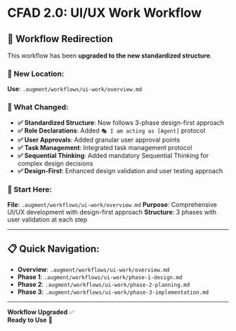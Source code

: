 # CFAD 2.0: UI/UX Work Workflow

## 🔄 **Workflow Redirection**

This workflow has been **upgraded to the new standardized structure**.

### **📁 New Location**: 
**Use**: `.augment/workflows/ui-work/overview.md`

### **🎯 What Changed**:
- **✅ Standardized Structure**: Now follows 3-phase design-first approach
- **✅ Role Declarations**: Added `🎭 I am acting as [Agent]` protocol
- **✅ User Approvals**: Added granular user approval points
- **✅ Task Management**: Integrated task management protocol
- **✅ Sequential Thinking**: Added mandatory Sequential Thinking for complex design decisions
- **✅ Design-First**: Enhanced design validation and user testing approach

### **🚀 Start Here**:
**File**: `.augment/workflows/ui-work/overview.md`
**Purpose**: Comprehensive UI/UX development with design-first approach
**Structure**: 3 phases with user validation at each step

---

## 📋 **Quick Navigation**:

- **Overview**: `.augment/workflows/ui-work/overview.md`
- **Phase 1**: `.augment/workflows/ui-work/phase-1-design.md`
- **Phase 2**: `.augment/workflows/ui-work/phase-2-planning.md`
- **Phase 3**: `.augment/workflows/ui-work/phase-3-implementation.md`

---

**Workflow Upgraded** ✅  
**Ready to Use** 🚀
